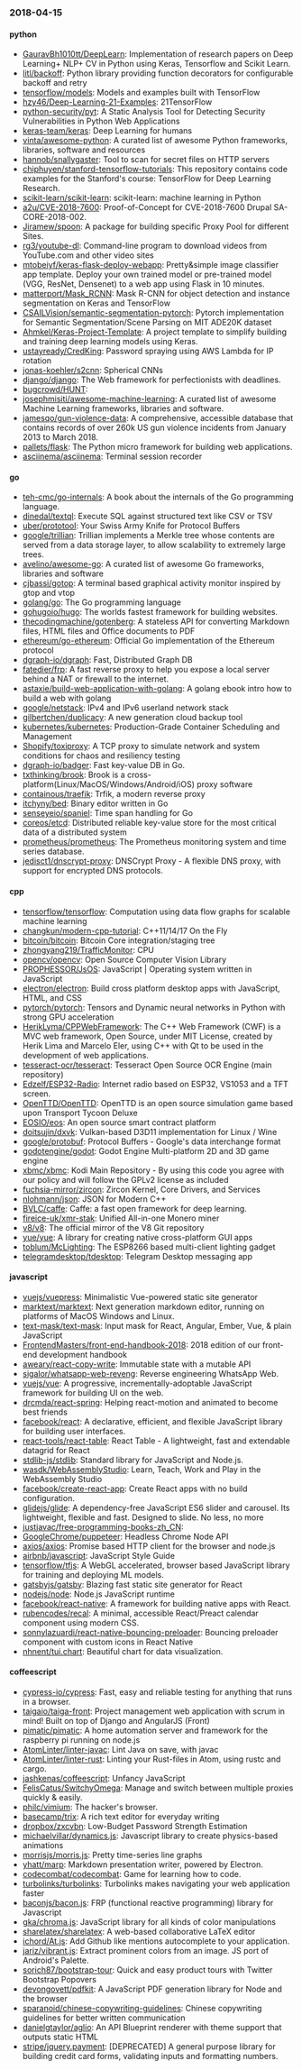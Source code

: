 ### 2018-04-15

#### python
* [GauravBh1010tt/DeepLearn](https://github.com/GauravBh1010tt/DeepLearn): Implementation of research papers on Deep Learning+ NLP+ CV in Python using Keras, Tensorflow and Scikit Learn.
* [litl/backoff](https://github.com/litl/backoff): Python library providing function decorators for configurable backoff and retry
* [tensorflow/models](https://github.com/tensorflow/models): Models and examples built with TensorFlow
* [hzy46/Deep-Learning-21-Examples](https://github.com/hzy46/Deep-Learning-21-Examples): 21TensorFlow
* [python-security/pyt](https://github.com/python-security/pyt): A Static Analysis Tool for Detecting Security Vulnerabilities in Python Web Applications
* [keras-team/keras](https://github.com/keras-team/keras): Deep Learning for humans
* [vinta/awesome-python](https://github.com/vinta/awesome-python): A curated list of awesome Python frameworks, libraries, software and resources
* [hannob/snallygaster](https://github.com/hannob/snallygaster): Tool to scan for secret files on HTTP servers
* [chiphuyen/stanford-tensorflow-tutorials](https://github.com/chiphuyen/stanford-tensorflow-tutorials): This repository contains code examples for the Stanford's course: TensorFlow for Deep Learning Research.
* [scikit-learn/scikit-learn](https://github.com/scikit-learn/scikit-learn): scikit-learn: machine learning in Python
* [a2u/CVE-2018-7600](https://github.com/a2u/CVE-2018-7600): Proof-of-Concept for CVE-2018-7600 Drupal SA-CORE-2018-002.
* [Jiramew/spoon](https://github.com/Jiramew/spoon): A package for building specific Proxy Pool for different Sites.
* [rg3/youtube-dl](https://github.com/rg3/youtube-dl): Command-line program to download videos from YouTube.com and other video sites
* [mtobeiyf/keras-flask-deploy-webapp](https://github.com/mtobeiyf/keras-flask-deploy-webapp):  Pretty&simple image classifier app template. Deploy your own trained model or pre-trained model (VGG, ResNet, Densenet) to a web app using Flask in 10 minutes.
* [matterport/Mask_RCNN](https://github.com/matterport/Mask_RCNN): Mask R-CNN for object detection and instance segmentation on Keras and TensorFlow
* [CSAILVision/semantic-segmentation-pytorch](https://github.com/CSAILVision/semantic-segmentation-pytorch): Pytorch implementation for Semantic Segmentation/Scene Parsing on MIT ADE20K dataset
* [Ahmkel/Keras-Project-Template](https://github.com/Ahmkel/Keras-Project-Template): A project template to simplify building and training deep learning models using Keras.
* [ustayready/CredKing](https://github.com/ustayready/CredKing): Password spraying using AWS Lambda for IP rotation
* [jonas-koehler/s2cnn](https://github.com/jonas-koehler/s2cnn): Spherical CNNs
* [django/django](https://github.com/django/django): The Web framework for perfectionists with deadlines.
* [bugcrowd/HUNT](https://github.com/bugcrowd/HUNT): 
* [josephmisiti/awesome-machine-learning](https://github.com/josephmisiti/awesome-machine-learning): A curated list of awesome Machine Learning frameworks, libraries and software.
* [jamesqo/gun-violence-data](https://github.com/jamesqo/gun-violence-data): A comprehensive, accessible database that contains records of over 260k US gun violence incidents from January 2013 to March 2018.
* [pallets/flask](https://github.com/pallets/flask): The Python micro framework for building web applications.
* [asciinema/asciinema](https://github.com/asciinema/asciinema): Terminal session recorder 

#### go
* [teh-cmc/go-internals](https://github.com/teh-cmc/go-internals): A book about the internals of the Go programming language.
* [dinedal/textql](https://github.com/dinedal/textql): Execute SQL against structured text like CSV or TSV
* [uber/prototool](https://github.com/uber/prototool): Your Swiss Army Knife for Protocol Buffers
* [google/trillian](https://github.com/google/trillian): Trillian implements a Merkle tree whose contents are served from a data storage layer, to allow scalability to extremely large trees.
* [avelino/awesome-go](https://github.com/avelino/awesome-go): A curated list of awesome Go frameworks, libraries and software
* [cjbassi/gotop](https://github.com/cjbassi/gotop): A terminal based graphical activity monitor inspired by gtop and vtop
* [golang/go](https://github.com/golang/go): The Go programming language
* [gohugoio/hugo](https://github.com/gohugoio/hugo): The worlds fastest framework for building websites.
* [thecodingmachine/gotenberg](https://github.com/thecodingmachine/gotenberg):  A stateless API for converting Markdown files, HTML files and Office documents to PDF
* [ethereum/go-ethereum](https://github.com/ethereum/go-ethereum): Official Go implementation of the Ethereum protocol
* [dgraph-io/dgraph](https://github.com/dgraph-io/dgraph): Fast, Distributed Graph DB
* [fatedier/frp](https://github.com/fatedier/frp): A fast reverse proxy to help you expose a local server behind a NAT or firewall to the internet.
* [astaxie/build-web-application-with-golang](https://github.com/astaxie/build-web-application-with-golang): A golang ebook intro how to build a web with golang
* [google/netstack](https://github.com/google/netstack): IPv4 and IPv6 userland network stack
* [gilbertchen/duplicacy](https://github.com/gilbertchen/duplicacy): A new generation cloud backup tool
* [kubernetes/kubernetes](https://github.com/kubernetes/kubernetes): Production-Grade Container Scheduling and Management
* [Shopify/toxiproxy](https://github.com/Shopify/toxiproxy):   A TCP proxy to simulate network and system conditions for chaos and resiliency testing
* [dgraph-io/badger](https://github.com/dgraph-io/badger): Fast key-value DB in Go.
* [txthinking/brook](https://github.com/txthinking/brook): Brook is a cross-platform(Linux/MacOS/Windows/Android/iOS) proxy software
* [containous/traefik](https://github.com/containous/traefik): Trfik, a modern reverse proxy
* [itchyny/bed](https://github.com/itchyny/bed): Binary editor written in Go
* [senseyeio/spaniel](https://github.com/senseyeio/spaniel): Time span handling for Go
* [coreos/etcd](https://github.com/coreos/etcd): Distributed reliable key-value store for the most critical data of a distributed system
* [prometheus/prometheus](https://github.com/prometheus/prometheus): The Prometheus monitoring system and time series database.
* [jedisct1/dnscrypt-proxy](https://github.com/jedisct1/dnscrypt-proxy): DNSCrypt Proxy - A flexible DNS proxy, with support for encrypted DNS protocols.

#### cpp
* [tensorflow/tensorflow](https://github.com/tensorflow/tensorflow): Computation using data flow graphs for scalable machine learning
* [changkun/modern-cpp-tutorial](https://github.com/changkun/modern-cpp-tutorial):  C++11/14/17 On the Fly
* [bitcoin/bitcoin](https://github.com/bitcoin/bitcoin): Bitcoin Core integration/staging tree
* [zhongyang219/TrafficMonitor](https://github.com/zhongyang219/TrafficMonitor): CPU
* [opencv/opencv](https://github.com/opencv/opencv): Open Source Computer Vision Library
* [PROPHESSOR/JsOS](https://github.com/PROPHESSOR/JsOS):    JavaScript | Operating system written in JavaScript
* [electron/electron](https://github.com/electron/electron): Build cross platform desktop apps with JavaScript, HTML, and CSS
* [pytorch/pytorch](https://github.com/pytorch/pytorch): Tensors and Dynamic neural networks in Python with strong GPU acceleration
* [HerikLyma/CPPWebFramework](https://github.com/HerikLyma/CPPWebFramework): The C++ Web Framework (CWF) is a MVC web framework, Open Source, under MIT License, created by Herik Lima and Marcelo Eler, using C++ with Qt to be used in the development of web applications.
* [tesseract-ocr/tesseract](https://github.com/tesseract-ocr/tesseract): Tesseract Open Source OCR Engine (main repository)
* [Edzelf/ESP32-Radio](https://github.com/Edzelf/ESP32-Radio): Internet radio based on ESP32, VS1053 and a TFT screen.
* [OpenTTD/OpenTTD](https://github.com/OpenTTD/OpenTTD): OpenTTD is an open source simulation game based upon Transport Tycoon Deluxe
* [EOSIO/eos](https://github.com/EOSIO/eos): An open source smart contract platform
* [doitsujin/dxvk](https://github.com/doitsujin/dxvk): Vulkan-based D3D11 implementation for Linux / Wine
* [google/protobuf](https://github.com/google/protobuf): Protocol Buffers - Google's data interchange format
* [godotengine/godot](https://github.com/godotengine/godot): Godot Engine  Multi-platform 2D and 3D game engine
* [xbmc/xbmc](https://github.com/xbmc/xbmc): Kodi Main Repository - By using this code you agree with our policy and will follow the GPLv2 license as included
* [fuchsia-mirror/zircon](https://github.com/fuchsia-mirror/zircon): Zircon Kernel, Core Drivers, and Services
* [nlohmann/json](https://github.com/nlohmann/json): JSON for Modern C++
* [BVLC/caffe](https://github.com/BVLC/caffe): Caffe: a fast open framework for deep learning.
* [fireice-uk/xmr-stak](https://github.com/fireice-uk/xmr-stak): Unified All-in-one Monero miner
* [v8/v8](https://github.com/v8/v8): The official mirror of the V8 Git repository
* [yue/yue](https://github.com/yue/yue): A library for creating native cross-platform GUI apps
* [toblum/McLighting](https://github.com/toblum/McLighting): The ESP8266 based multi-client lighting gadget
* [telegramdesktop/tdesktop](https://github.com/telegramdesktop/tdesktop): Telegram Desktop messaging app

#### javascript
* [vuejs/vuepress](https://github.com/vuejs/vuepress): Minimalistic Vue-powered static site generator
* [marktext/marktext](https://github.com/marktext/marktext): Next generation markdown editor, running on platforms of MacOS Windows and Linux.
* [text-mask/text-mask](https://github.com/text-mask/text-mask): Input mask for React, Angular, Ember, Vue, & plain JavaScript
* [FrontendMasters/front-end-handbook-2018](https://github.com/FrontendMasters/front-end-handbook-2018): 2018 edition of our front-end development handbook
* [aweary/react-copy-write](https://github.com/aweary/react-copy-write):  Immutable state with a mutable API
* [sigalor/whatsapp-web-reveng](https://github.com/sigalor/whatsapp-web-reveng): Reverse engineering WhatsApp Web.
* [vuejs/vue](https://github.com/vuejs/vue):  A progressive, incrementally-adoptable JavaScript framework for building UI on the web.
* [drcmda/react-spring](https://github.com/drcmda/react-spring):  Helping react-motion and animated to become best friends
* [facebook/react](https://github.com/facebook/react): A declarative, efficient, and flexible JavaScript library for building user interfaces.
* [react-tools/react-table](https://github.com/react-tools/react-table): React Table - A lightweight, fast and extendable datagrid for React
* [stdlib-js/stdlib](https://github.com/stdlib-js/stdlib):  Standard library for JavaScript and Node.js. 
* [wasdk/WebAssemblyStudio](https://github.com/wasdk/WebAssemblyStudio): Learn, Teach, Work and Play in the WebAssembly Studio
* [facebook/create-react-app](https://github.com/facebook/create-react-app): Create React apps with no build configuration.
* [glidejs/glide](https://github.com/glidejs/glide): A dependency-free JavaScript ES6 slider and carousel. Its lightweight, flexible and fast. Designed to slide. No less, no more
* [justjavac/free-programming-books-zh_CN](https://github.com/justjavac/free-programming-books-zh_CN):  
* [GoogleChrome/puppeteer](https://github.com/GoogleChrome/puppeteer): Headless Chrome Node API
* [axios/axios](https://github.com/axios/axios): Promise based HTTP client for the browser and node.js
* [airbnb/javascript](https://github.com/airbnb/javascript): JavaScript Style Guide
* [tensorflow/tfjs](https://github.com/tensorflow/tfjs): A WebGL accelerated, browser based JavaScript library for training and deploying ML models.
* [gatsbyjs/gatsby](https://github.com/gatsbyjs/gatsby):  Blazing fast static site generator for React
* [nodejs/node](https://github.com/nodejs/node): Node.js JavaScript runtime 
* [facebook/react-native](https://github.com/facebook/react-native): A framework for building native apps with React.
* [rubencodes/recal](https://github.com/rubencodes/recal): A minimal, accessible React/Preact calendar component using modern CSS.
* [sonnylazuardi/react-native-bouncing-preloader](https://github.com/sonnylazuardi/react-native-bouncing-preloader):  Bouncing preloader component with custom icons in React Native
* [nhnent/tui.chart](https://github.com/nhnent/tui.chart):  Beautiful chart for data visualization.

#### coffeescript
* [cypress-io/cypress](https://github.com/cypress-io/cypress): Fast, easy and reliable testing for anything that runs in a browser.
* [taigaio/taiga-front](https://github.com/taigaio/taiga-front): Project management web application with scrum in mind! Built on top of Django and AngularJS (Front)
* [pimatic/pimatic](https://github.com/pimatic/pimatic): A home automation server and framework for the raspberry pi running on node.js
* [AtomLinter/linter-javac](https://github.com/AtomLinter/linter-javac): Lint Java on save, with javac
* [AtomLinter/linter-rust](https://github.com/AtomLinter/linter-rust): Linting your Rust-files in Atom, using rustc and cargo.
* [jashkenas/coffeescript](https://github.com/jashkenas/coffeescript): Unfancy JavaScript
* [FelisCatus/SwitchyOmega](https://github.com/FelisCatus/SwitchyOmega): Manage and switch between multiple proxies quickly & easily.
* [philc/vimium](https://github.com/philc/vimium): The hacker's browser.
* [basecamp/trix](https://github.com/basecamp/trix): A rich text editor for everyday writing
* [dropbox/zxcvbn](https://github.com/dropbox/zxcvbn): Low-Budget Password Strength Estimation
* [michaelvillar/dynamics.js](https://github.com/michaelvillar/dynamics.js): Javascript library to create physics-based animations
* [morrisjs/morris.js](https://github.com/morrisjs/morris.js): Pretty time-series line graphs
* [yhatt/marp](https://github.com/yhatt/marp): Markdown presentation writer, powered by Electron.
* [codecombat/codecombat](https://github.com/codecombat/codecombat): Game for learning how to code.
* [turbolinks/turbolinks](https://github.com/turbolinks/turbolinks): Turbolinks makes navigating your web application faster
* [baconjs/bacon.js](https://github.com/baconjs/bacon.js): FRP (functional reactive programming) library for Javascript
* [gka/chroma.js](https://github.com/gka/chroma.js): JavaScript library for all kinds of color manipulations
* [sharelatex/sharelatex](https://github.com/sharelatex/sharelatex): A web-based collaborative LaTeX editor
* [ichord/At.js](https://github.com/ichord/At.js): Add Github like mentions autocomplete to your application.
* [jariz/vibrant.js](https://github.com/jariz/vibrant.js): Extract prominent colors from an image. JS port of Android's Palette.
* [sorich87/bootstrap-tour](https://github.com/sorich87/bootstrap-tour): Quick and easy product tours with Twitter Bootstrap Popovers
* [devongovett/pdfkit](https://github.com/devongovett/pdfkit): A JavaScript PDF generation library for Node and the browser
* [sparanoid/chinese-copywriting-guidelines](https://github.com/sparanoid/chinese-copywriting-guidelines): Chinese copywriting guidelines for better written communication
* [danielgtaylor/aglio](https://github.com/danielgtaylor/aglio): An API Blueprint renderer with theme support that outputs static HTML
* [stripe/jquery.payment](https://github.com/stripe/jquery.payment): [DEPRECATED] A general purpose library for building credit card forms, validating inputs and formatting numbers.
